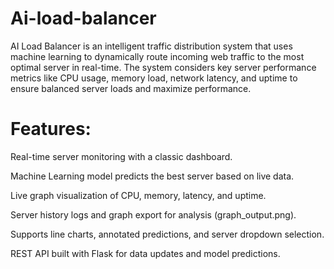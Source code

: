 # Ai-load-balancer

AI Load Balancer is an intelligent traffic distribution system that uses machine learning to dynamically route incoming web traffic to the most optimal server in real-time. The system considers key server performance metrics like CPU usage, memory load, network latency, and uptime to ensure balanced server loads and maximize performance.

# Features:

Real-time server monitoring with a classic dashboard.

Machine Learning model predicts the best server based on live data.

Live graph visualization of CPU, memory, latency, and uptime.

Server history logs and graph export for analysis (graph_output.png).

Supports line charts, annotated predictions, and server dropdown selection.

REST API built with Flask for data updates and model predictions.
